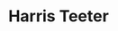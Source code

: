 ---
title: "Harris Teeter"
url: /charlottesville/harris-teeter-emmet-street-north-spc-8/
shop: supermarket
---
